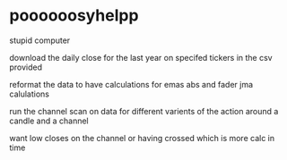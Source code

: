 # poooooosyhelpp
stupid computer

download the daily close for the last year on specifed tickers in the csv provided 

reformat the data to have calculations for emas abs and fader jma calulations

run the channel scan on data for different varients of the action around a candle and a channel

want low closes on the channel or having crossed which is more calc in time


